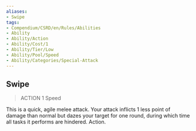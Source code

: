 ```yaml
---
aliases:
- Swipe
tags:
- Compendium/CSRD/en/Rules/Abilities
- Ability
- Ability/Action
- Ability/Cost/1
- Ability/Tier/Low
- Ability/Pool/Speed
- Ability/Categories/Special-Attack
---
```


  
## Swipe  
>ACTION 1  Speed  
  
This is a quick, agile melee attack. Your attack inflicts 1 less point of damage than normal but dazes your target for one round, during which time all tasks it performs are hindered. Action.
